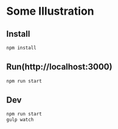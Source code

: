 # Some Illustration

## Install
```sh
npm install
```

## Run(http://localhost:3000)
```sh
npm run start
```

## Dev
```sh
npm run start
gulp watch
```